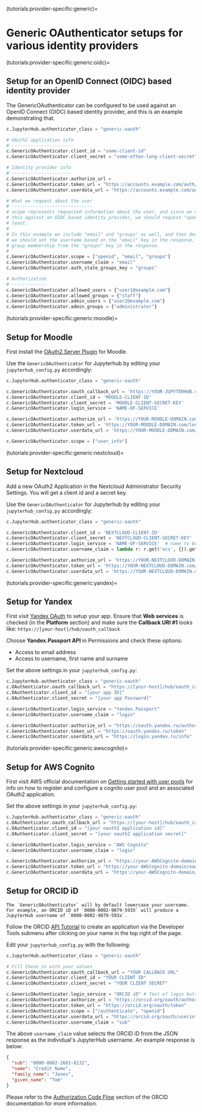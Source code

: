 (tutorials:provider-specific:generic)=

# Generic OAuthenticator setups for various identity providers

(tutorials:provider-specific:generic:oidc)=

## Setup for an OpenID Connect (OIDC) based identity provider

The GenericOAuthenticator can be configured to be used against an OpenID Connect
(OIDC) based identity provider, and this is an example demonstrating that.

```python
c.JupyterHub.authenticator_class = "generic-oauth"

# OAuth2 application info
# -----------------------
c.GenericOAuthenticator.client_id = "some-client-id"
c.GenericOAuthenticator.client_secret = "some-often-long-client-secret"

# Identity provider info
# ----------------------
c.GenericOAuthenticator.authorize_url =
c.GenericOAuthenticator.token_url = "https://accounts.example.com/auth/realms/example/protocol/openid-connect/token"
c.GenericOAuthenticator.userdata_url = "https://accounts.example.com/auth/realms/example/protocol/openid-connect/userinfo"

# What we request about the user
# ------------------------------
# scope represents requested information about the user, and since we configure
# this against an OIDC based identity provider, we should request "openid" at
# least.
#
# In this example we include "email" and "groups" as well, and then declare that
# we should set the username based on the "email" key in the response, and read
# group membership from the "groups" key in the response.
#
c.GenericOAuthenticator.scope = ["openid", "email", "groups"]
c.GenericOAuthenticator.username_claim = "email"
c.GenericOAuthenticator.auth_state_groups_key = "groups"

# Authorization
# -------------
c.GenericOAuthenticator.allowed_users = {"user1@example.com"}
c.GenericOAuthenticator.allowed_groups = {"staff"}
c.GenericOAuthenticator.admin_users = {"user2@example.com"}
c.GenericOAuthenticator.admin_groups = {"administrator"}
```

(tutorials:provider-specific:generic:moodle)=

## Setup for Moodle

First install the [OAuth2 Server Plugin](https://github.com/projectestac/moodle-local_oauth) for
Moodle.

Use the `GenericOAuthenticator` for Jupyterhub by editing your `jupyterhub_config.py` accordingly:

```python
c.JupyterHub.authenticator_class = "generic-oauth"

c.GenericOAuthenticator.oauth_callback_url = 'https://YOUR-JUPYTERHUB.com/hub/oauth_callback'
c.GenericOAuthenticator.client_id = 'MOODLE-CLIENT-ID'
c.GenericOAuthenticator.client_secret = 'MOODLE-CLIENT-SECRET-KEY'
c.GenericOAuthenticator.login_service = 'NAME-OF-SERVICE'

c.GenericOAuthenticator.authorize_url = 'https://YOUR-MOODLE-DOMAIN.com/local/oauth/login.php?client_id=MOODLE-CLIENT-ID&response_type=code'
c.GenericOAuthenticator.token_url = 'https://YOUR-MOODLE-DOMAIN.com/local/oauth/token.php'
c.GenericOAuthenticator.userdata_url = 'https://YOUR-MOODLE-DOMAIN.com/local/oauth/user_info.php'

c.GenericOAuthenticator.scope = ["user_info"]
```

(tutorials:provider-specific:generic:nextcloud)=

## Setup for Nextcloud

Add a new OAuth2 Application in the Nextcloud Administrator
Security Settings. You will get a client id and a secret key.

Use the `GenericOAuthenticator` for Jupyterhub by editing your
`jupyterhub_config.py` accordingly:

```python
c.JupyterHub.authenticator_class = "generic-oauth"

c.GenericOAuthenticator.client_id = 'NEXTCLOUD-CLIENT-ID'
c.GenericOAuthenticator.client_secret = 'NEXTCLOUD-CLIENT-SECRET-KEY'
c.GenericOAuthenticator.login_service = 'NAME-OF-SERVICE'  # name to be displayed at login
c.GenericOAuthenticator.username_claim = lambda r: r.get('ocs', {}).get('data', {}).get('id')

c.GenericOAuthenticator.authorize_url = 'https://YOUR-NEXTCLOUD-DOMAIN.com/apps/oauth2/authorize'
c.GenericOAuthenticator.token_url = 'https://YOUR-NEXTCLOUD-DOMAIN.com/apps/oauth2/api/v1/token'
c.GenericOAuthenticator.userdata_url = 'https://YOUR-NEXTCLOUD-DOMAIN.com/ocs/v2.php/cloud/user?format=json'
```

(tutorials:provider-specific:generic:yandex)=

## Setup for Yandex

First visit [Yandex OAuth](https://oauth.yandex.com) to setup your
app. Ensure that **Web services** is checked (in the **Platform**
section) and make sure the **Callback URI #1** looks like:
`https://[your-host]/hub/oauth_callback`

Choose **Yandex.Passport API** in Permissions and check these options:

- Access to email address
- Access to username, first name and surname

Set the above settings in your `jupyterhub_config.py`:

```python
c.JupyterHub.authenticator_class = "generic-oauth"
c.OAuthenticator.oauth_callback_url = "https://[your-host]/hub/oauth_callback"
c.OAuthenticator.client_id = "[your app ID]"
c.OAuthenticator.client_secret = "[your app Password]"

c.GenericOAuthenticator.login_service = "Yandex.Passport"
c.GenericOAuthenticator.username_claim = "login"

c.GenericOAuthenticator.authorize_url = "https://oauth.yandex.ru/authorize"
c.GenericOAuthenticator.token_url = "https://oauth.yandex.ru/token"
c.GenericOAuthenticator.userdata_url = "https://login.yandex.ru/info"
```

(tutorials:provider-specific:generic:awscognito)=

## Setup for AWS Cognito

First visit AWS official documentation on [Getting started with user pools] for
info on how to register and configure a cognito user pool and an associated
OAuth2 application.

[Getting started with user pools]: https://docs.aws.amazon.com/cognito/latest/developerguide/getting-started-with-cognito-user-pools.html

Set the above settings in your `jupyterhub_config.py`:

```python
c.JupyterHub.authenticator_class = "generic-oauth"
c.OAuthenticator.oauth_callback_url = "https://[your-host]/hub/oauth_callback"
c.OAuthenticator.client_id = "[your oauth2 application id]"
c.OAuthenticator.client_secret = "[your oauth2 application secret]"

c.GenericOAuthenticator.login_service = "AWS Cognito"
c.GenericOAuthenticator.username_claim = "login"

c.GenericOAuthenticator.authorize_url = "https://your-AWSCognito-domain/oauth2/authorize"
c.GenericOAuthenticator.token_url = "https://your-AWSCognito-domain/oauth2/token"
c.GenericOAuthenticator.userdata_url = "https://your-AWSCognito-domain/oauth2/userInfo"
```

## Setup for ORCID iD

```{note}
The `GenericOAuthenticator` will by default lowercase your username. For example, an ORCID iD of `0000-0002-9079-593X` will produce a JupyterHub username of `0000-0002-9079-593x`.
```

Follow the ORCID [API Tutorial](https://info.orcid.org/documentation/api-tutorials/api-tutorial-get-and-authenticated-orcid-id/) to create an application via the Developer Tools submenu after clicking on your name in the top right of the page.

Edit your `jupyterhub_config.py` with the following:

```python
c.JupyterHub.authenticator_class = "generic-oauth"

# Fill these in with your values
c.GenericOAuthenticator.oauth_callback_url = "YOUR CALLBACK URL"
c.GenericOAuthenticator.client_id = "YOUR CLIENT ID"
c.GenericOAuthenticator.client_secret = "YOUR CLIENT SECRET"

c.GenericOAuthenticator.login_service = "ORCID iD" # Text of login button
c.GenericOAuthenticator.authorize_url = "https://orcid.org/oauth/authorize"
c.GenericOAuthenticator.token_url = "https://orcid.org/oauth/token"
c.GenericOAuthenticator.scope = ["/authenticate", "openid"]
c.GenericOAuthenticator.userdata_url = "https://orcid.org/oauth/userinfo"
c.GenericOAuthenticator.username_claim = "sub"
```

The above `username_claim` value selects the ORCID iD from the JSON response as the individual's JupyterHub username. An example response is below:

```json
{
  "sub": "0000-0002-2601-8132",
  "name": "Credit Name",
  "family_name": "Jones",
  "given_name": "Tom"
}
```

Please refer to the [Authorization Code Flow](https://github.com/ORCID/ORCID-Source/blob/main/orcid-web/ORCID_AUTH_WITH_OPENID_CONNECT.md#authorization-code-flow) section of the ORCID documentation for more information.

